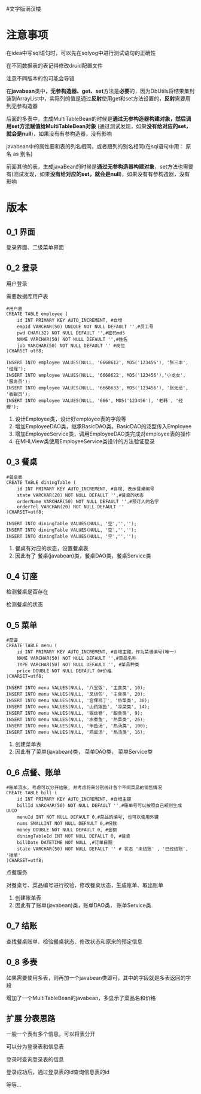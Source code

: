 #文字版满汉楼

# 注意事项

在idea中写sql语句时，可以先在sqlyog中进行测试语句的正确性

在不同数据表的表记得修改druid配置文件

注意不同版本的包可能会导错

在**javabean**类中，**无参构造器、get、set**方法是**必要**的，因为DbUtils将结果集封装到ArrayList中，实际列的值是通过**反射**使用get和set方法设置的，**反射**需要用到无参构造器

后面的多表中，生成MultiTableBean的时候是**通过无参构造器构建对象，然后调用set方法赋值给MultiTableBean对象** (通过测试发现，如果**没有给对应的set，就会是null**)，如果没有有参构造器，没有影响

javabean中的属性要和表的列名相同，或者跟列的别名相同(在sql语句中用： 原名 as 别名)

前面其他的表，生成javaBean的时候是**通过无参构造器构建对象**，set方法也需要有(测试发现，如果**没有给对应的set，就会是null**)，如果没有有参构造器，没有影响

# 版本

## 0_1 界面

登录界面、二级菜单界面

## 0_2 登录

用户登录

需要数据库用户表

```mysql
#用户表
CREATE TABLE employee (
	id INT PRIMARY KEY AUTO_INCREMENT, #自增
	empId VARCHAR(50) UNIQUE NOT NULL DEFAULT '',#员工号
	pwd CHAR(32) NOT NULL DEFAULT '',#密码md5
	NAME VARCHAR(50) NOT NULL DEFAULT '',#姓名
	job VARCHAR(50) NOT NULL DEFAULT '' #岗位
)CHARSET utf8; 

INSERT INTO employee VALUES(NULL, '6668612', MD5('123456'), '张三丰', '经理');
INSERT INTO employee VALUES(NULL, '6668622', MD5('123456'),'小龙女', '服务员');
INSERT INTO employee VALUES(NULL, '6668633', MD5('123456'), '张无忌', '收银员');
INSERT INTO employee VALUES(NULL, '666', MD5('123456'), '老韩', '经理');
```

1. 设计Employee类，设计好employee表的字段等
2. 增加EmployeeDAO类，继承BasicDAO类，BasicDAO的泛型传入Employee
3. 增加EmployeeService类，调用EmployeeDAO类完成对employee表的操作
4. 在MHLView类使用EmployeeService类设计的方法验证登录

## 0_3 餐桌

```mysql
#餐桌表
CREATE TABLE diningTable (
	id INT PRIMARY KEY AUTO_INCREMENT, #自增, 表示餐桌编号
	state VARCHAR(20) NOT NULL DEFAULT '',#餐桌的状态
	orderName VARCHAR(50) NOT NULL DEFAULT '',#预订人的名字
	orderTel VARCHAR(20) NOT NULL DEFAULT ''
)CHARSET=utf8; 

INSERT INTO diningTable VALUES(NULL, '空','','');
INSERT INTO diningTable VALUES(NULL, '空','','');
INSERT INTO diningTable VALUES(NULL, '空','','');
```

1. 餐桌有对应的状态，设置餐桌表
2. 因此有了 餐桌(javabean)类，餐桌DAO类，餐桌Service类

## 0_4 订座

检测餐桌是否存在

检测餐桌的状态

## 0_5 菜单

```mysql
#菜谱
CREATE TABLE menu (
	id INT PRIMARY KEY AUTO_INCREMENT, #自增主键，作为菜谱编号(唯一)
	NAME VARCHAR(50) NOT NULL DEFAULT '',#菜品名称
	TYPE VARCHAR(50) NOT NULL DEFAULT '', #菜品种类
	price DOUBLE NOT NULL DEFAULT 0#价格
)CHARSET=utf8; 

INSERT INTO menu VALUES(NULL, '八宝饭', '主食类', 10);
INSERT INTO menu VALUES(NULL, '叉烧包', '主食类', 20);
INSERT INTO menu VALUES(NULL, '宫保鸡丁', '热菜类', 30);
INSERT INTO menu VALUES(NULL, '山药拨鱼', '凉菜类', 14);
INSERT INTO menu VALUES(NULL, '银丝卷', '甜食类', 9);
INSERT INTO menu VALUES(NULL, '水煮鱼', '热菜类', 26);
INSERT INTO menu VALUES(NULL, '甲鱼汤', '热汤类', 100);
INSERT INTO menu VALUES(NULL, '鸡蛋汤', '热汤类', 16);
```

1. 创建菜单表
2. 因此有了菜单(javabean)类， 菜单DAO类， 菜单Service类

## 0_6 点餐、账单

```mysql
#账单流水, 考虑可以分开结账, 并考虑将来分别统计各个不同菜品的销售情况
CREATE TABLE bill (
	id INT PRIMARY KEY AUTO_INCREMENT, #自增主键
	billId VARCHAR(50) NOT NULL DEFAULT '',#账单号可以按照自己规则生成 UUID
	menuId INT NOT NULL DEFAULT 0,#菜品的编号, 也可以使用外键
	nums SMALLINT NOT NULL DEFAULT 0,#份数
	money DOUBLE NOT NULL DEFAULT 0, #金额
	diningTableId INT NOT NULL DEFAULT 0, #餐桌
	billDate DATETIME NOT NULL ,#订单日期
	state VARCHAR(50) NOT NULL DEFAULT '' # 状态 '未结账' , '已经结账', '挂单'
)CHARSET=utf8;
```

点餐服务

对餐桌号、菜品编号进行校验，修改餐桌状态，生成账单、取出账单

1. 创建账单表
2. 因此有了账单(javabean)类，账单DAO类， 账单Service类

## 0_7 结账

查找餐桌账单、检验餐桌状态、修改状态和原来的预定信息

## 0_8 多表

如果需要使用多表，则再加一个javabean类即可，其中的字段就是多表返回的字段



增加了一个MultiTableBean的javabean，多显示了菜品名和价格

## 扩展 分表思路

一般一个表有多个信息，可以将表分开

可以分为登录表和信息表

登录时查询登录表的信息

登录成功后，通过登录表的id查询信息表的id

等等...
